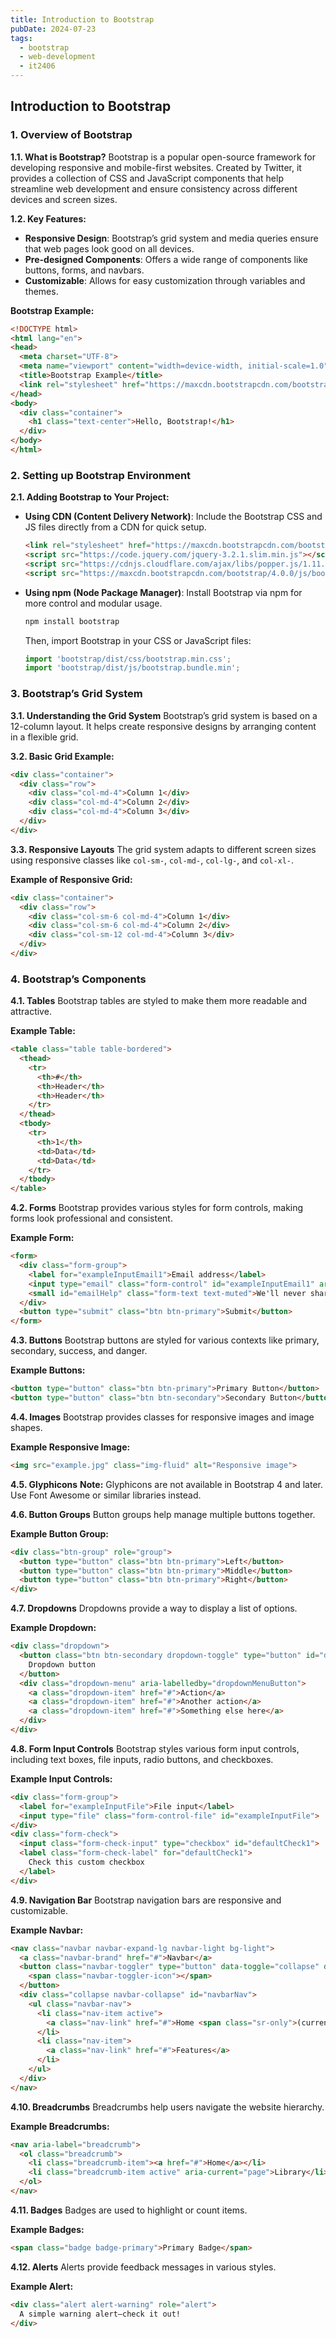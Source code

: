 ```yaml
---
title: Introduction to Bootstrap
pubDate: 2024-07-23
tags:
  - bootstrap
  - web-development
  - it2406
---
```


## Introduction to Bootstrap

### 1. Overview of Bootstrap

**1.1. What is Bootstrap?**
Bootstrap is a popular open-source framework for developing responsive and mobile-first websites. Created by Twitter, it provides a collection of CSS and JavaScript components that help streamline web development and ensure consistency across different devices and screen sizes.

**1.2. Key Features:**
- **Responsive Design**: Bootstrap’s grid system and media queries ensure that web pages look good on all devices.
- **Pre-designed Components**: Offers a wide range of components like buttons, forms, and navbars.
- **Customizable**: Allows for easy customization through variables and themes.

**Bootstrap Example:**
```html
<!DOCTYPE html>
<html lang="en">
<head>
  <meta charset="UTF-8">
  <meta name="viewport" content="width=device-width, initial-scale=1.0">
  <title>Bootstrap Example</title>
  <link rel="stylesheet" href="https://maxcdn.bootstrapcdn.com/bootstrap/4.0.0/css/bootstrap.min.css">
</head>
<body>
  <div class="container">
    <h1 class="text-center">Hello, Bootstrap!</h1>
  </div>
</body>
</html>
```

### 2. Setting up Bootstrap Environment

**2.1. Adding Bootstrap to Your Project:**

- **Using CDN (Content Delivery Network)**:
  Include the Bootstrap CSS and JS files directly from a CDN for quick setup.

  ```html
  <link rel="stylesheet" href="https://maxcdn.bootstrapcdn.com/bootstrap/4.0.0/css/bootstrap.min.css">
  <script src="https://code.jquery.com/jquery-3.2.1.slim.min.js"></script>
  <script src="https://cdnjs.cloudflare.com/ajax/libs/popper.js/1.11.0/umd/popper.min.js"></script>
  <script src="https://maxcdn.bootstrapcdn.com/bootstrap/4.0.0/js/bootstrap.min.js"></script>
  ```

- **Using npm (Node Package Manager)**:
  Install Bootstrap via npm for more control and modular usage.

  ```bash
  npm install bootstrap
  ```

  Then, import Bootstrap in your CSS or JavaScript files:

  ```javascript
  import 'bootstrap/dist/css/bootstrap.min.css';
  import 'bootstrap/dist/js/bootstrap.bundle.min';
  ```

### 3. Bootstrap’s Grid System

**3.1. Understanding the Grid System**
Bootstrap’s grid system is based on a 12-column layout. It helps create responsive designs by arranging content in a flexible grid.

**3.2. Basic Grid Example:**
```html
<div class="container">
  <div class="row">
    <div class="col-md-4">Column 1</div>
    <div class="col-md-4">Column 2</div>
    <div class="col-md-4">Column 3</div>
  </div>
</div>
```

**3.3. Responsive Layouts**
The grid system adapts to different screen sizes using responsive classes like `col-sm-`, `col-md-`, `col-lg-`, and `col-xl-`.

**Example of Responsive Grid:**
```html
<div class="container">
  <div class="row">
    <div class="col-sm-6 col-md-4">Column 1</div>
    <div class="col-sm-6 col-md-4">Column 2</div>
    <div class="col-sm-12 col-md-4">Column 3</div>
  </div>
</div>
```

### 4. Bootstrap’s Components

**4.1. Tables**
Bootstrap tables are styled to make them more readable and attractive.

**Example Table:**
```html
<table class="table table-bordered">
  <thead>
    <tr>
      <th>#</th>
      <th>Header</th>
      <th>Header</th>
    </tr>
  </thead>
  <tbody>
    <tr>
      <th>1</th>
      <td>Data</td>
      <td>Data</td>
    </tr>
  </tbody>
</table>
```

**4.2. Forms**
Bootstrap provides various styles for form controls, making forms look professional and consistent.

**Example Form:**
```html
<form>
  <div class="form-group">
    <label for="exampleInputEmail1">Email address</label>
    <input type="email" class="form-control" id="exampleInputEmail1" aria-describedby="emailHelp">
    <small id="emailHelp" class="form-text text-muted">We'll never share your email with anyone else.</small>
  </div>
  <button type="submit" class="btn btn-primary">Submit</button>
</form>
```

**4.3. Buttons**
Bootstrap buttons are styled for various contexts like primary, secondary, success, and danger.

**Example Buttons:**
```html
<button type="button" class="btn btn-primary">Primary Button</button>
<button type="button" class="btn btn-secondary">Secondary Button</button>
```

**4.4. Images**
Bootstrap provides classes for responsive images and image shapes.

**Example Responsive Image:**
```html
<img src="example.jpg" class="img-fluid" alt="Responsive image">
```

**4.5. Glyphicons**
**Note:** Glyphicons are not available in Bootstrap 4 and later. Use Font Awesome or similar libraries instead.

**4.6. Button Groups**
Button groups help manage multiple buttons together.

**Example Button Group:**
```html
<div class="btn-group" role="group">
  <button type="button" class="btn btn-primary">Left</button>
  <button type="button" class="btn btn-primary">Middle</button>
  <button type="button" class="btn btn-primary">Right</button>
</div>
```

**4.7. Dropdowns**
Dropdowns provide a way to display a list of options.

**Example Dropdown:**
```html
<div class="dropdown">
  <button class="btn btn-secondary dropdown-toggle" type="button" id="dropdownMenuButton" data-toggle="dropdown" aria-haspopup="true" aria-expanded="false">
    Dropdown button
  </button>
  <div class="dropdown-menu" aria-labelledby="dropdownMenuButton">
    <a class="dropdown-item" href="#">Action</a>
    <a class="dropdown-item" href="#">Another action</a>
    <a class="dropdown-item" href="#">Something else here</a>
  </div>
</div>
```

**4.8. Form Input Controls**
Bootstrap styles various form input controls, including text boxes, file inputs, radio buttons, and checkboxes.

**Example Input Controls:**
```html
<div class="form-group">
  <label for="exampleInputFile">File input</label>
  <input type="file" class="form-control-file" id="exampleInputFile">
</div>
<div class="form-check">
  <input class="form-check-input" type="checkbox" id="defaultCheck1">
  <label class="form-check-label" for="defaultCheck1">
    Check this custom checkbox
  </label>
</div>
```

**4.9. Navigation Bar**
Bootstrap navigation bars are responsive and customizable.

**Example Navbar:**
```html
<nav class="navbar navbar-expand-lg navbar-light bg-light">
  <a class="navbar-brand" href="#">Navbar</a>
  <button class="navbar-toggler" type="button" data-toggle="collapse" data-target="#navbarNav" aria-controls="navbarNav" aria-expanded="false" aria-label="Toggle navigation">
    <span class="navbar-toggler-icon"></span>
  </button>
  <div class="collapse navbar-collapse" id="navbarNav">
    <ul class="navbar-nav">
      <li class="nav-item active">
        <a class="nav-link" href="#">Home <span class="sr-only">(current)</span></a>
      </li>
      <li class="nav-item">
        <a class="nav-link" href="#">Features</a>
      </li>
    </ul>
  </div>
</nav>
```

**4.10. Breadcrumbs**
Breadcrumbs help users navigate the website hierarchy.

**Example Breadcrumbs:**
```html
<nav aria-label="breadcrumb">
  <ol class="breadcrumb">
    <li class="breadcrumb-item"><a href="#">Home</a></li>
    <li class="breadcrumb-item active" aria-current="page">Library</li>
  </ol>
</nav>
```

**4.11. Badges**
Badges are used to highlight or count items.

**Example Badges:**
```html
<span class="badge badge-primary">Primary Badge</span>
```

**4.12. Alerts**
Alerts provide feedback messages in various styles.

**Example Alert:**
```html
<div class="alert alert-warning" role="alert">
  A simple warning alert—check it out!
</div>
```
